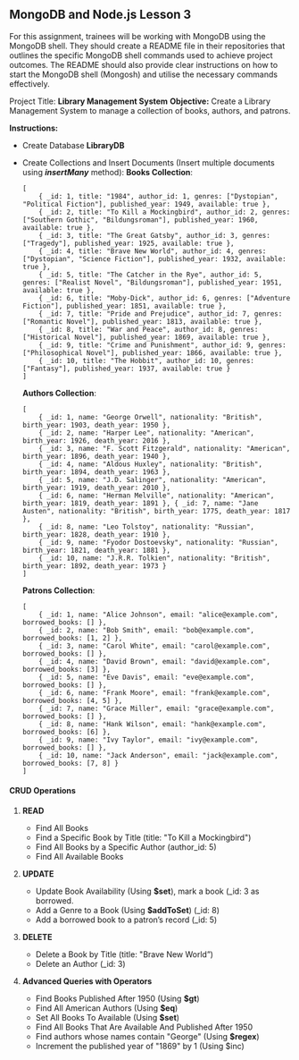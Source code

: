 ## MongoDB and Node.js Lesson 3

For this assignment, trainees will be working with MongoDB using the MongoDB shell. They should create a README file in their repositories that outlines the specific MongoDB shell commands used to achieve project outcomes. 
The README should also provide clear instructions on how to start the MongoDB shell (Mongosh) and utilise the necessary commands effectively.

Project Title: **Library Management System**
**Objective:**
Create a Library Management System to manage a collection of books, authors, and patrons.

**Instructions:**
- Create Database **LibraryDB**
- Create Collections and Insert Documents (Insert multiple documents using ***insertMany*** method):
    **Books Collection**:

    ```
    [ 
        { _id: 1, title: "1984", author_id: 1, genres: ["Dystopian", "Political Fiction"], published_year: 1949, available: true }, 
        { _id: 2, title: "To Kill a Mockingbird", author_id: 2, genres: ["Southern Gothic", "Bildungsroman"], published_year: 1960, available: true }, 
        { _id: 3, title: "The Great Gatsby", author_id: 3, genres: ["Tragedy"], published_year: 1925, available: true }, 
        { _id: 4, title: "Brave New World", author_id: 4, genres: ["Dystopian", "Science Fiction"], published_year: 1932, available: true }, 
        { _id: 5, title: "The Catcher in the Rye", author_id: 5, genres: ["Realist Novel", "Bildungsroman"], published_year: 1951, available: true }, 
        { _id: 6, title: "Moby-Dick", author_id: 6, genres: ["Adventure Fiction"], published_year: 1851, available: true }, 
        { _id: 7, title: "Pride and Prejudice", author_id: 7, genres: ["Romantic Novel"], published_year: 1813, available: true }, 
        { _id: 8, title: "War and Peace", author_id: 8, genres: ["Historical Novel"], published_year: 1869, available: true }, 
        { _id: 9, title: "Crime and Punishment", author_id: 9, genres: ["Philosophical Novel"], published_year: 1866, available: true }, 
        { _id: 10, title: "The Hobbit", author_id: 10, genres: ["Fantasy"], published_year: 1937, available: true } 
    ]
    ```


    **Authors Collection**: 
    ```
    [ 
        { _id: 1, name: "George Orwell", nationality: "British", birth_year: 1903, death_year: 1950 }, 
        { _id: 2, name: "Harper Lee", nationality: "American", birth_year: 1926, death_year: 2016 }, 
        { _id: 3, name: "F. Scott Fitzgerald", nationality: "American", birth_year: 1896, death_year: 1940 }, 
        { _id: 4, name: "Aldous Huxley", nationality: "British", birth_year: 1894, death_year: 1963 }, 
        { _id: 5, name: "J.D. Salinger", nationality: "American", birth_year: 1919, death_year: 2010 }, 
        { _id: 6, name: "Herman Melville", nationality: "American", birth_year: 1819, death_year: 1891 }, { _id: 7, name: "Jane Austen", nationality: "British", birth_year: 1775, death_year: 1817 }, 
        { _id: 8, name: "Leo Tolstoy", nationality: "Russian", birth_year: 1828, death_year: 1910 }, 
        { _id: 9, name: "Fyodor Dostoevsky", nationality: "Russian", birth_year: 1821, death_year: 1881 }, 
        { _id: 10, name: "J.R.R. Tolkien", nationality: "British", birth_year: 1892, death_year: 1973 } 
    ]
    ```

    **Patrons Collection**: 
    ```
    [ 
        { _id: 1, name: "Alice Johnson", email: "alice@example.com", borrowed_books: [] }, 
        { _id: 2, name: "Bob Smith", email: "bob@example.com", borrowed_books: [1, 2] }, 
        { _id: 3, name: "Carol White", email: "carol@example.com", borrowed_books: [] }, 
        { _id: 4, name: "David Brown", email: "david@example.com", borrowed_books: [3] }, 
        { _id: 5, name: "Eve Davis", email: "eve@example.com", borrowed_books: [] },
        { _id: 6, name: "Frank Moore", email: "frank@example.com", borrowed_books: [4, 5] }, 
        { _id: 7, name: "Grace Miller", email: "grace@example.com", borrowed_books: [] }, 
        { _id: 8, name: "Hank Wilson", email: "hank@example.com", borrowed_books: [6] }, 
        { _id: 9, name: "Ivy Taylor", email: "ivy@example.com", borrowed_books: [] }, 
        { _id: 10, name: "Jack Anderson", email: "jack@example.com", borrowed_books: [7, 8] } 
    ]
    ```

#### CRUD Operations
1. **READ**
    * Find All Books
    * Find a Specific Book by Title (title: "To Kill a Mockingbird")
    * Find All Books by a Specific Author (author_id: 5)
    * Find All Available Books

2. **UPDATE**
   * Update Book Availability (Using **$set**), mark a book (_id: 3 as borrowed.
   * Add a Genre to a Book (Using **$addToSet**) (_id: 8)
   * Add a borrowed book to a patron’s record (_id: 5)

3. **DELETE**
   * Delete a Book by Title (title: "Brave New World”)
   * Delete an Author (_id: 3)

4. **Advanced Queries with Operators**
   * Find Books Published After 1950 (Using **$gt**)
   * Find All American Authors (Using **$eq**)
   * Set All Books To Available (Using **$set**)
   * Find All Books That Are Available And Published After 1950
   * Find authors whose names contain "George" (Using **$regex**)
   * Increment the published year of "1869" by 1 (Using $inc)
